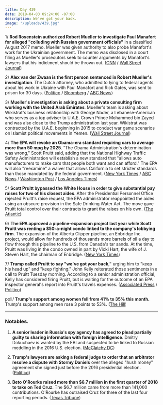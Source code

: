 ```yaml
---
title: Day 439
date: 2018-04-03 09:24:00 -07:00
description: We've got your back.
image: "/uploads/439.jpg"
---
```


1/ **Rod Rosenstein authorized Robert Mueller to investigate Paul Manafort for alleged "colluding with Russian government officials"** in a classified August 2017 memo. Mueller was given authority to also probe Manafort's work for the Ukrainian government. The memo was disclosed in a court filing as Mueller's prosecutors seek to counter arguments by Manafort's lawyers that his indictment should be thrown out. ([CNN](https://www.cnn.com/2018/04/03/politics/mueller-manafort-rosenstein-memo/index.html) / [Wall Street Journal](https://www.wsj.com/articles/mueller-was-authorized-to-investigate-paul-manaforts-work-for-ukraine-1522754850))

2/ **Alex van der Zwaan is the first person sentenced in Robert Mueller's investigation**. The Dutch attorney, who admitted to lying to federal agents about his work in Ukraine with Paul Manafort and Rick Gates, was sent to prison for 30 days. ([Politico](https://www.politico.com/story/2018/04/03/dutch-attorney-sentenced-to-30-days-for-lying-in-mueller-probe-498266) / [Bloomberg](https://www.bloomberg.com/news/articles/2018-04-03/lawyer-who-lied-to-u-s-about-russian-spy-gets-30-day-sentence) / [ABC News](http://abcnews.go.com/Politics/court-poised-hand-1st-sentence-mueller-probe/story?id=54190424))

3/ **Mueller's investigation is asking about a private consulting firm working with the United Arab Emirates**. Mueller's team is asking about Wikistrat's business relationship with George Nader, a Lebanese-American who serves as a top adviser to U.A.E. Crown Prince Mohammed bin Zayed and was also close to the Trump administration last year. Wikistrat was contracted by the U.A.E. beginning in 2015 to conduct war game scenarios on Islamist political movements in Yemen. ([Wall Street Journal](https://www.wsj.com/articles/mueller-probe-into-u-a-e-influence-broadens-1522718922))

4/ **The EPA will revoke an Obama-era standard requiring cars to average more than 50 mpg by 2025**. "The Obama Administration's determination was wrong," Scott Pruitt said, adding that the National Highway Traffic Safety Administration will establish a new standard that "allows auto manufacturers to make cars that people both want and can afford." The EPA will also "reexamine" a waiver that allows California to set stricter standards than those mandated by the federal government. ([New York Times](https://www.nytimes.com/2018/04/02/climate/trump-auto-emissions-rules.html) / [ABC News](http://abcnews.go.com/Politics/trump-epa-rescinding-obama-era-auto-fuel-efficiency/story?id=54184178) / [Washington Post](https://www.washingtonpost.com/national/health-science/epa-to-roll-back-car-emissions-standards/2018/04/02/b720f0b6-36a6-11e8-acd5-35eac230e514_story.html) / [Los Angeles Times](http://www.latimes.com/politics/la-na-pol-epa-fuel-standards-20180402-story.html))

5/ **Scott Pruitt bypassed the White House in order to give substantial pay raises for two of his closest aides**. After the Presidential Personnel Office rejected Pruitt's raise request, the EPA administrator reappointed the aides using an obscure provision in the Safe Drinking Water Act. The move gave Pruitt total control over their contracts to grant the raises on his own. ([The Atlantic](https://www.theatlantic.com/politics/archive/2018/04/pruitt-epa/557123/))

6/ **The EPA approved a pipeline-expansion project last year while Scott Pruitt was renting a $50-a-night condo linked to the company's lobbying firm**. The expansion of the Alberta Clipper pipeline, an Enbridge Inc. project, would allow for hundreds of thousands more barrels of oil a day to flow through this pipeline to the U.S. from Canada's tar sands. At the time, Pruitt was living in the condo owned in part by Vicki Hart, the wife of J. Steven Hart, the chairman of Enbridge. ([New York Times](https://www.nytimes.com/2018/04/02/climate/epa-pruitt-pipeline-apartment.html))

7/ **Trump called Pruitt to say "we've got your back,"** urging him to "keep his head up" and "keep fighting." John Kelly reiterated those sentiments in a call to Pruitt Tuesday morning. According to a senior administration official, Kelly has considered firing Pruitt, but is waiting for the outcome of an EPA inspector general's report into Pruitt's travels expenses. ([Associated Press](https://apnews.com/af680012ce3d4447a97d033966d92f68/Trump-offers-support-to-embattled-EPA-head) / [Politico](https://www.politico.com/story/2018/04/02/scott-pruitt-white-house-considered-firing-453381))

poll/ **Trump's support among women fell from 41% to 35% this month.** Trump's support among men rose 3 points to 53%. ([The Hill](http://thehill.com/homenews/administration/381328-stormy-effect-trumps-support-falls-with-women-rises-with-men-in-new))

---

### Notables.

1. **A senior leader in Russia's spy agency has agreed to plead partially guilty to sharing information with foreign intelligence**. Dmitry Dokuchaev is wanted by the FBI and suspected to be linked to Russian meddling in the 2016 U.S. election. ([McClatchy DC](http://www.mcclatchydc.com/news/nation-world/national/article207723644.html))

2. **Trump's lawyers are asking a federal judge to order that an arbitrator resolve a dispute with Stormy Daniels** over the alleged "hush money" agreement she signed just before the 2016 presidential election. ([Politico](https://www.politico.com/story/2018/04/02/trump-stormy-daniels-lawsuit-496427))

3. **Beto O'Rourke raised more than $6.7 million in the first quarter of 2018 to take on Ted Cruz**. The $6.7 million came from more than 141,000 contributions. O'Rourke has outraised Cruz for three of the last four reporting periods. ([Texas Tribune](https://www.texastribune.org/2018/04/03/orourke-says-he-raised-staggering-67m-first-quarter-2018/))
